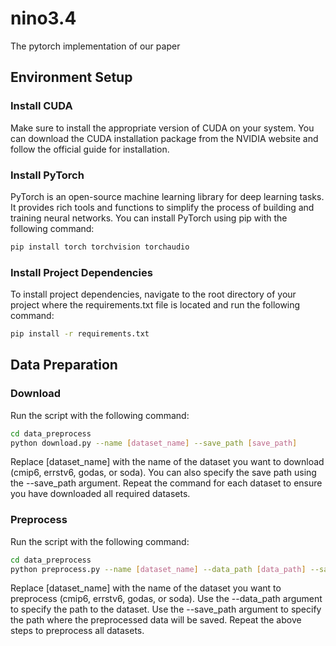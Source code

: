 # nino3.4
The pytorch implementation of our paper

## Environment Setup

### Install CUDA

Make sure to install the appropriate version of CUDA on your system. You can download the CUDA installation package from the NVIDIA website and follow the official guide for installation.

### Install PyTorch

PyTorch is an open-source machine learning library for deep learning tasks. It provides rich tools and functions to simplify the process of building and training neural networks. You can install PyTorch using pip with the following command:

```bash
pip install torch torchvision torchaudio
```

### Install Project Dependencies

To install project dependencies, navigate to the root directory of your project where the requirements.txt file is located and run the following command:

```bash
pip install -r requirements.txt
```
## Data Preparation

### Download

Run the script with the following command:

```bash
cd data_preprocess
python download.py --name [dataset_name] --save_path [save_path]
```

Replace [dataset_name] with the name of the dataset you want to download (cmip6, errstv6, godas, or soda). You can also specify the save path using the --save_path argument.
Repeat the command for each dataset to ensure you have downloaded all required datasets.

### Preprocess

Run the script with the following command:

```bash
cd data_preprocess
python preprocess.py --name [dataset_name] --data_path [data_path] --save_path [save_path]
```

Replace [dataset_name] with the name of the dataset you want to preprocess (cmip6, errstv6, godas, or soda).
Use the --data_path argument to specify the path to the dataset.
Use the --save_path argument to specify the path where the preprocessed data will be saved.
Repeat the above steps to preprocess all datasets.
